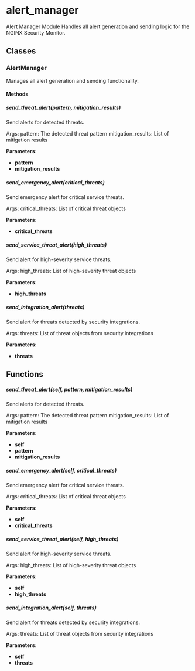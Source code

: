 # alert_manager

Alert Manager Module
Handles all alert generation and sending logic for the NGINX Security Monitor.

## Classes

### AlertManager

Manages all alert generation and sending functionality.

#### Methods

##### send_threat_alert(pattern, mitigation_results)

Send alerts for detected threats.

Args:
pattern: The detected threat pattern
mitigation_results: List of mitigation results

**Parameters:**

- **pattern**
- **mitigation_results**

##### send_emergency_alert(critical_threats)

Send emergency alert for critical service threats.

Args:
critical_threats: List of critical threat objects

**Parameters:**

- **critical_threats**

##### send_service_threat_alert(high_threats)

Send alert for high-severity service threats.

Args:
high_threats: List of high-severity threat objects

**Parameters:**

- **high_threats**

##### send_integration_alert(threats)

Send alert for threats detected by security integrations.

Args:
threats: List of threat objects from security integrations

**Parameters:**

- **threats**

## Functions

##### send_threat_alert(self, pattern, mitigation_results)

Send alerts for detected threats.

Args:
pattern: The detected threat pattern
mitigation_results: List of mitigation results

**Parameters:**

- **self**
- **pattern**
- **mitigation_results**

##### send_emergency_alert(self, critical_threats)

Send emergency alert for critical service threats.

Args:
critical_threats: List of critical threat objects

**Parameters:**

- **self**
- **critical_threats**

##### send_service_threat_alert(self, high_threats)

Send alert for high-severity service threats.

Args:
high_threats: List of high-severity threat objects

**Parameters:**

- **self**
- **high_threats**

##### send_integration_alert(self, threats)

Send alert for threats detected by security integrations.

Args:
threats: List of threat objects from security integrations

**Parameters:**

- **self**
- **threats**
